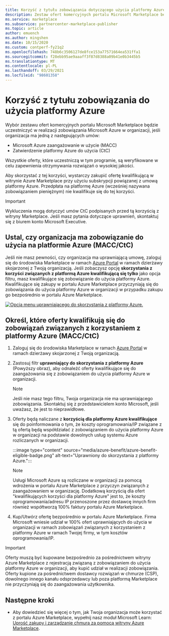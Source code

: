 ```yaml
---
title: Korzyść z tytułu zobowiązania dotyczącego użycia platformy Azure — Azure Marketplace
description: Zestaw ofert komercyjnych portalu Microsoft Marketplace będzie uczestniczyć w realizacji zobowiązania do Microsoft Azure w organizacji
ms.service: marketplace
ms.subservice: partnercenter-marketplace-publisher
ms.topic: article
author: emuench
ms.author: mingshen
ms.date: 10/15/2020
ms.custom: contperf-fy21q2
ms.openlocfilehash: 748b6c3506127de8fce153a77571664ea531ffa1
ms.sourcegitcommit: f28ebb95ae9aaaff3f87d8388a09b41e0b3445b5
ms.translationtype: MT
ms.contentlocale: pl-PL
ms.lasthandoff: 03/29/2021
ms.locfileid: "98601358"
---
```

# <a name="azure-consumption-commitment-benefit"></a>Korzyść z tytułu zobowiązania do użycia platformy Azure

Wybór zestawu ofert komercyjnych portalu Microsoft Marketplace będzie uczestniczyć w realizacji zobowiązania Microsoft Azure w organizacji, jeśli organizacja ma jedną z następujących umów:

- Microsoft Azure zaangażowanie w użycie (MACC)
- Zatwierdzenie platformy Azure do użycia (CtC)

Wszystkie oferty, które uczestniczą w tym programie, są weryfikowane w celu zapewnienia otrzymywania rozwiązań o wysokiej jakości.

Aby skorzystać z tej korzyści, wystarczy zakupić ofertę kwalifikującą w witrynie Azure Marketplace przy użyciu subskrypcji powiązanej z umową platformy Azure. Przedpłata na platformę Azure (wcześniej nazywana zobowiązaniem pieniężnym) nie kwalifikuje się do tej korzyści.

> [!IMPORTANT]
> Wykluczenia mogą dotyczyć umów CtC podpisanych przed tą korzyścią z witryny Marketplace. Jeśli masz pytania dotyczące uprawnień, skontaktuj się z biurem konto Microsoft Executive.

## <a name="determine-if-your-organization-has-an-azure-consumption-commitment-maccctc"></a>Ustal, czy organizacja ma zobowiązanie do użycia na platformie Azure (MACC/CtC)

Jeśli nie masz pewności, czy organizacja ma uprawniającą umowę, zaloguj się do środowiska Marketplace w ramach [Azure Portal](https://ms.portal.azure.com/#blade/Microsoft_Azure_Marketplace/MarketplaceOffersBlade/selectedMenuItemId/home) w ramach dzierżawy skojarzonej z Twoją organizacją. Jeśli zobaczysz opcję **skorzystania z korzyści związanych z platformą Azure kwalifikującą się tylko** jako opcja filtru, masz kwalifikujące się zobowiązanie do użycia platformy Azure. Kwalifikujące się zakupy w portalu Azure Marketplace przyczyniają się do zobowiązania do użycia platformy Azure w organizacji w przypadku zakupu go bezpośrednio w portalu Azure Marketplace.

[![Opcja menu uprawniającego do skorzystania z platformy Azure.](media/azure-benefit/azure-benefit-eligible.png)](media/azure-benefit/azure-benefit-eligible.png#lightbox)

## <a name="determine-which-offers-are-eligible-for-azure-consumption-commitments-maccctc"></a>Określ, które oferty kwalifikują się do zobowiązań związanych z korzystaniem z platformy Azure (MACC/CtC)

1. Zaloguj się do środowiska Marketplace w ramach [Azure Portal](https://ms.portal.azure.com/#blade/Microsoft_Azure_Marketplace/MarketplaceOffersBlade/selectedMenuItemId/home) w ramach dzierżawy skojarzonej z Twoją organizacją.
2. Zastosuj filtr **uprawniający do skorzystania z platformy Azure** (Powyższy obraz), aby odnaleźć oferty kwalifikujące się do zaangażowania się z zobowiązaniem do użycia platformy Azure w organizacji.

   > [!NOTE]
   > Jeśli nie masz tego filtru, Twoja organizacja nie ma uprawniającego zobowiązania. Skontaktuj się z przedstawicielem konto Microsoft, jeśli uważasz, że jest to nieprawidłowe.
 
3. Oferty będą naliczane z **korzyścią dla platformy Azure kwalifikujące** się do poinformowania o tym, że koszty oprogramowania/IP związane z tą ofertą będą współdziałać z zobowiązaniem do użycia platformy Azure w organizacji na podstawie dowolnych usług systemu Azure rozliczanych w organizacji.

    :::image type="content" source="media/azure-benefit/azure-benefit-eligible-badge.png" alt-text="Uprawniony do skorzystania z platformy Azure.":::

   > [!NOTE]
   > Usługi Microsoft Azure są rozliczane w organizacji za pomocą wdrożenia w portalu Azure Marketplace z przyczyn związanych z zaangażowaniem w organizację. Dodatkową korzyścią dla ofert "kwalifikujących korzyści dla platformy Azure" jest to, że koszty oprogramowania/adresu IP przenoszone przez dostawcę innych firm również współtworzą 100% faktury portalu Azure Marketplace.

4. Kup/Utwórz ofertę bezpośrednio w portalu Azure Marketplace. Firma Microsoft wniesie udział w 100% ofert uprawniających do użycia w organizacji w ramach zobowiązań związanych z korzystaniem z platformy Azure w ramach Twojej firmy, w tym kosztów oprogramowania/IP.

> [!IMPORTANT]
> Oferty muszą być kupowane bezpośrednio za pośrednictwem witryny Azure Marketplace z rejestracją związaną z zobowiązaniem do użycia platformy Azure w organizacji, aby kupić udział w realizacji zobowiązania. Oferty kupione za pośrednictwem dostawcy rozwiązań w chmurze (CSP), dowolnego innego kanału odsprzedawcy lub poza platformą Marketplace nie przyczyniają się do zaangażowania użytkownika.

## <a name="next-steps"></a>Następne kroki

- Aby dowiedzieć się więcej o tym, jak Twoja organizacja może korzystać z portalu Azure Marketplace, wypełnij nasz moduł Microsoft Learn: [Uprość zakupy i zarządzanie chmurą za pomocą witryny Azure Marketplace](/learn/modules/simplify-cloud-procurement-governance-azure-marketplace/).
